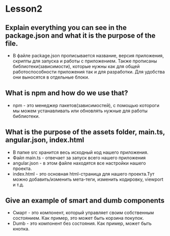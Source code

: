 # Lesson2

## Explain everything you can see in the package.json and what it is the purpose of the file.
- В файле package.json прописывается название, версия приложения, скрипты для запуска и работы с приложением. Также прописаны библиотеки(зависимости), которые нужны как для общей работоспособности приложения так и для разработки. Для удобства они выносятся в отдельные блоки.

## What is npm and how do we use that?
- npm - это менеджер пакетов(зависимостей), с помощью котороги мы можем устанавливать или обновлять нужные для работы библиотеки.

## What is the purpose of the assets folder, main.ts, angular.json, index.html
- В папке src хранится весь исходный код нашего приложения.
- Файл main.ts - отвечает за запуск всего нашего приложения
- angular.json - в этом файле находятся все настройки нашего проекта.
- index.html - это основная html-страница для нашего проекта.Тут можно добавить/изменить мета-теги, изменить кодировку, viewport и т.д.

## Give an example of smart and dumb components
- Смарт - это компонент, который управляет своим собственным состоянием. Как пример, это может быть корзина покупок.
- Dumb - это компонент без состояния. Как пример, может быть кнопка.